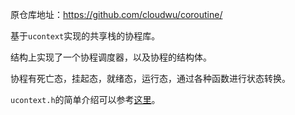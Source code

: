 原仓库地址：https://github.com/cloudwu/coroutine/

基于`ucontext`实现的共享栈的协程库。

结构上实现了一个协程调度器，以及协程的结构体。

协程有死亡态，挂起态，就绪态，运行态，通过各种函数进行状态转换。

`ucontext.h`的简单介绍可以参考[这里](https://momorz.github.io/2020/08/29/ucontext%E5%BA%93%E6%8E%A5%E5%8F%A3%E7%AE%80%E5%8D%95%E4%BB%8B%E7%BB%8D/)。

